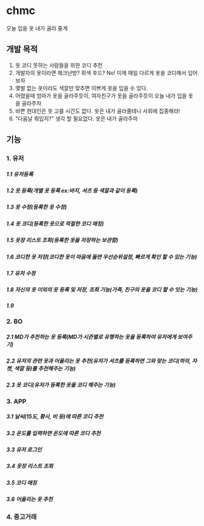 # chmc
오늘 입을 옷 내가 골라 줄게

## 개발 목적
1. 옷 코디 못하는 사람들을 위한 코디 추천
2. 개발자의 옷이라면 체크난방? 회색 후드? No! 이제 매일 다르게 옷을 코디해서 입어보자
3. 몇벌 없는 옷이라도 색깔만 맞추면 이쁘게 옷을 입을 수 있다. 
4. 어렸을때 엄마가 옷을 골라주듯이, 여자친구가 옷을 골라주듯이 오늘 내가 입을 옷을 골라주자
5. 바쁜 현대인은 옷 고를 시간도 없다. 옷은 내가 골라줄테니 사회에 집중해라!
6. "다음날 뭐입지?" 생각 할 필요없다. 옷은 내가 골라주마


## 기능
### 1. 유저
##### 1.1 유저등록
##### 1.2 옷 등록(개별 옷 등록 ex:바지, 셔츠 등 색깔과 같이 등록)
##### 1.3 옷 수정(등록한 옷 수정)
##### 1.4 옷 코디(등록한 옷으로 적절한 코디 매칭)
##### 1.5 옷장 리스트 조회(등록한 옷을 저장하는 보관함)
##### 1.6 코디한 옷 저장(코디한 옷이 마음에 들면 우선순위설정, 빠르게 확인 할 수 있는 기능)
##### 1.7 유저 수정
##### 1.8 자신의 옷 이외의 옷 등록 및 저장, 조회 기능(가족, 친구의 옷을 코디 할 수 잇는 기능)
##### 1.9 
### 2. BO
##### 2.1 MD가 추천하는 옷 등록(MD가 시즌별로 유행하는 옷을 등록하여 유저에게 보여주기)
##### 2.2 유저의 관련 옷과 어울리는 옷 추천(유저가 셔츠를 등록하면 그와 맞는 코디(하의, 자켓, 색깔 등)를 추천해주는 기능)
##### 2.3 옷 코디(유저가 등록한 옷을 코디 해주는 기능)
### 3. APP
##### 3.1 날씨(15도, 황사, 비 등)에 따른 코디 추천
##### 3.2 온도를 입력하면 온도에 따른 코디 추천
##### 3.3 유저 로그인
##### 3.4 옷장 리스트 조회
##### 3.5 코디 매칭
##### 3.6 어울리는 옷 추천
### 4. 중고거래
